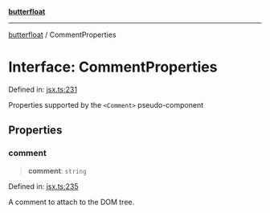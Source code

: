 [**butterfloat**](../README.md)

***

[butterfloat](../globals.md) / CommentProperties

# Interface: CommentProperties

Defined in: [jsx.ts:231](https://github.com/WorldMaker/butterfloat/blob/f0f5f6205e72911354af687f4fb1c543d3ebd586/jsx.ts#L231)

Properties supported by the `<Comment>` pseudo-component

## Properties

### comment

> **comment**: `string`

Defined in: [jsx.ts:235](https://github.com/WorldMaker/butterfloat/blob/f0f5f6205e72911354af687f4fb1c543d3ebd586/jsx.ts#L235)

A comment to attach to the DOM tree.
